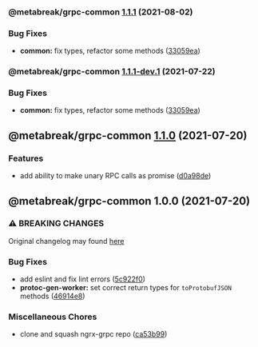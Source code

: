 ### @metabreak/grpc-common [1.1.1](https://github.com/metabreak/grpc-lib/compare/@metabreak/grpc-common@1.1.0...@metabreak/grpc-common@1.1.1) (2021-08-02)

### Bug Fixes

- **common:** fix types, refactor some methods ([33059ea](https://github.com/metabreak/grpc-lib/commit/33059ea1e615ee1ee239a2ad5b535da710e27c53))

### @metabreak/grpc-common [1.1.1-dev.1](https://github.com/metabreak/grpc-lib/compare/@metabreak/grpc-common@1.1.0...@metabreak/grpc-common@1.1.1-dev.1) (2021-07-22)

### Bug Fixes

- **common:** fix types, refactor some methods ([33059ea](https://github.com/metabreak/grpc-lib/commit/33059ea1e615ee1ee239a2ad5b535da710e27c53))

## @metabreak/grpc-common [1.1.0](https://github.com/metabreak/grpc-lib/compare/@metabreak/grpc-common@1.0.0...@metabreak/grpc-common@1.1.0) (2021-07-20)

### Features

- add ability to make unary RPC calls as promise ([d0a98de](https://github.com/metabreak/grpc-lib/commit/d0a98de22376fef37071f875a657979dcef7ffc9))

## @metabreak/grpc-common 1.0.0 (2021-07-20)

### ⚠ BREAKING CHANGES

Original changelog may found [here](https://github.com/ngx-grpc/ngx-grpc/blob/e95366c6f55eb12d721452c394a32298cbc9e32d/CHANGELOG.md)

### Bug Fixes

- add eslint and fix lint errors ([5c922f0](https://github.com/metabreak/grpc-lib/commit/5c922f0b89c3b74968f8c1547b26999bde4d6f62))
- **protoc-gen-worker:** set correct return types for `toProtobufJSON` methods ([46914e8](https://github.com/metabreak/grpc-lib/commit/46914e8465a55f7c9810f17736a99558f93dc4c1))

### Miscellaneous Chores

- clone and squash ngrx-grpc repo ([ca53b99](https://github.com/metabreak/grpc-lib/commit/ca53b99e8311c8f84ed09f2f2f304693aea371ad))

